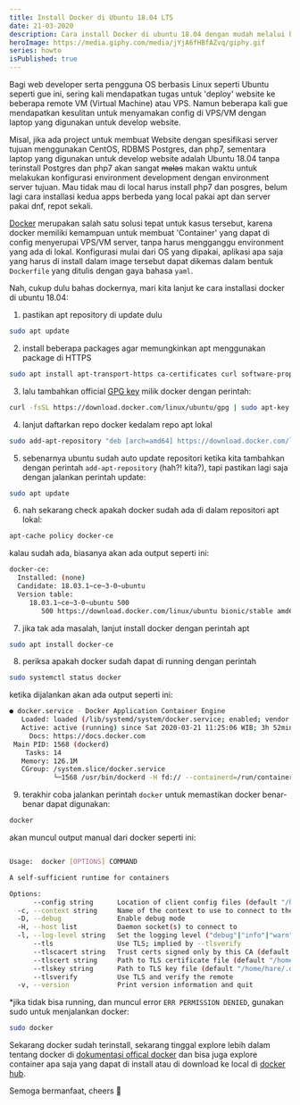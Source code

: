 ```yaml
---
title: Install Docker di Ubuntu 18.04 LTS
date: 21-03-2020
description: Cara install Docker di ubuntu 18.04 dengan mudah melalui beberapa perintah sederhana.
heroImage: https://media.giphy.com/media/jYjA6fHBfAZvq/giphy.gif
series: howto
isPublished: true
---
```


Bagi web developer serta pengguna OS berbasis Linux seperti Ubuntu seperti gue ini, sering kali mendapatkan tugas untuk 'deploy' website ke beberapa remote VM (Virtual Machine) atau VPS. Namun beberapa kali gue mendapatkan kesulitan untuk menyamakan config di VPS/VM dengan laptop yang digunakan untuk develop website.

Misal, jika ada project untuk membuat Website dengan spesifikasi server tujuan menggunakan CentOS, RDBMS Postgres, dan php7, sementara laptop yang digunakan untuk develop website adalah Ubuntu 18.04 tanpa terinstall Postgres dan php7 akan sangat ~~malas~~ makan waktu untuk melakukan konfigurasi environment development dengan environment server tujuan. Mau tidak mau di local harus install php7 dan posgres, belum lagi cara installasi kedua apps berbeda yang local pakai apt dan server pakai dnf, repot sekali.

[Docker](https://docker.com) merupakan salah satu solusi tepat untuk kasus tersebut, karena docker memiliki kemampuan untuk membuat 'Container' yang dapat di config menyerupai VPS/VM server, tanpa harus mengganggu environment yang ada di lokal. Konfigurasi mulai dari OS yang dipakai, aplikasi apa saja yang harus di install dalam image tersebut dapat dikemas dalam bentuk `Dockerfile` yang ditulis dengan gaya bahasa `yaml`.

Nah, cukup dulu bahas dockernya, mari kita lanjut ke cara installasi docker di ubuntu 18.04:

1. pastikan apt repository di update dulu

```bash
sudo apt update
```

2. install beberapa packages agar memungkinkan apt menggunakan package di HTTPS

```bash
sudo apt install apt-transport-https ca-certificates curl software-properties-common
```

3. lalu tambahkan official [GPG key](https://gnupg.org/) milik docker dengan perintah:

```bash
curl -fsSL https://download.docker.com/linux/ubuntu/gpg | sudo apt-key add -
```

4. lanjut daftarkan repo docker kedalam repo apt lokal

```bash
sudo add-apt-repository "deb [arch=amd64] https://download.docker.com/linux/ubuntu bionic stable"
```

5. sebenarnya ubuntu sudah auto update repositori ketika kita tambahkan dengan perintah `add-apt-repository` (hah?! kita?), tapi pastikan lagi saja dengan jalankan perintah update:

```bash
sudo apt update
```

6. nah sekarang check apakah docker sudah ada di dalam repositori apt lokal:

```bash
apt-cache policy docker-ce
```

kalau sudah ada, biasanya akan ada output seperti ini:

```bash
docker-ce:
  Installed: (none)
  Candidate: 18.03.1~ce~3-0~ubuntu
  Version table:
     18.03.1~ce~3-0~ubuntu 500
        500 https://download.docker.com/linux/ubuntu bionic/stable amd64 Packages
```

7. jika tak ada masalah, lanjut install docker dengan perintah apt

```bash
sudo apt install docker-ce
```

8. periksa apakah docker sudah dapat di running dengan perintah

```bash
sudo systemctl status docker
```

ketika dijalankan akan ada output seperti ini:

```bash
● docker.service - Docker Application Container Engine
   Loaded: loaded (/lib/systemd/system/docker.service; enabled; vendor preset: enabled)
   Active: active (running) since Sat 2020-03-21 11:25:06 WIB; 3h 52min ago
     Docs: https://docs.docker.com
 Main PID: 1568 (dockerd)
    Tasks: 14
   Memory: 126.1M
   CGroup: /system.slice/docker.service
           └─1568 /usr/bin/dockerd -H fd:// --containerd=/run/containerd/containerd.sock

```

9. terakhir coba jalankan perintah `docker` untuk memastikan docker benar-benar dapat digunakan:

```bash
docker
```

akan muncul output manual dari docker seperti ini:

```bash

Usage:	docker [OPTIONS] COMMAND

A self-sufficient runtime for containers

Options:
      --config string      Location of client config files (default "/home/hare/.docker")
  -c, --context string     Name of the context to use to connect to the daemon (overrides DOCKER_HOST env var and default context set with "docker context use")
  -D, --debug              Enable debug mode
  -H, --host list          Daemon socket(s) to connect to
  -l, --log-level string   Set the logging level ("debug"|"info"|"warn"|"error"|"fatal") (default "info")
      --tls                Use TLS; implied by --tlsverify
      --tlscacert string   Trust certs signed only by this CA (default "/home/hare/.docker/ca.pem")
      --tlscert string     Path to TLS certificate file (default "/home/hare/.docker/cert.pem")
      --tlskey string      Path to TLS key file (default "/home/hare/.docker/key.pem")
      --tlsverify          Use TLS and verify the remote
  -v, --version            Print version information and quit
```

\*jika tidak bisa running, dan muncul error `ERR PERMISSION DENIED`, gunakan sudo untuk menjalankan docker:

```bash
sudo docker
```

Sekarang docker sudah terinstall, sekarang tinggal explore lebih dalam tentang docker di [dokumentasi offical docker](https://docs.docker.com/) dan bisa juga explore container apa saja yang dapat di install atau di download ke local di [docker hub](https://hub.docker.com/).

Semoga bermanfaat, cheers 🥂
